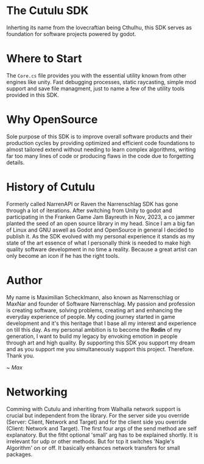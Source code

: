 # The Cutulu SDK
Inherting its name from the lovecraftian being Cthulhu, this SDK serves as foundation for software projects powered by godot.

# Where to Start
The `Core.cs` file provides you with the essential utility known from other engines like unity. Fast debugging processes, static raycasting, simple mod support and save file managment, just to name a few of the utility tools provided in this SDK.

# Why OpenSource
Sole purpose of this SDK is to improve overall software products and their production cycles by providing optimized and efficient code foundations to almost tailored extend without needing to learn complex algorithms, writing far too many lines of code or producing flaws in the code due to forgetting details.

# History of Cutulu
Formerly called NarrenAPI or Raven the Narrenschlag SDK has gone through a lot of iterations. After switching from Unity to godot and participating in the Franken Game Jam Bayreuth in Nov, 2023, a co jammer planted the seed of an open source library in my head. Since I am a big fan of Linux and GNU aswell as Godot and OpenSource in general I decided to publish it. As the SDK evolved with my personal experience it stands as my state of the art essence of what I personally think is needed to make high quality software development in no time a reality. Because a great artist can only become an icon if he has the right tools.

# Author
My name is Maximilian Schecklmann, also known as Narrenschlag or MaxNar and founder of Software Narrenschlag. My passion and profession is creating software, solving problems, creating art and enhancing the everyday experience of people. My coding journey started in game development and it's this heritage that I base all my interest and experience on till this day. As my personal ambition is to become the **Rodin** of my generation, I want to build my legacy by envoking emotion in people through art and high quality. By supporting this SDK you support my dream and as you support me you simultaneously support this project. Therefore. Thank you.

~ *Max*



# Networking
Comming with Cutulu and inheriting from Walhalla network support is crucial but independent from the library. For the server side you override (Server: Client, Network and Target) and for the client side you override (Client: Network and Target). 
The first four args of the send method are self explanatory. But the fitht optional 'small' arg has to be explained shortly. It is irrelevant for udp or other methods. But for tcp it switches 'Nagle's Algorithm' on or off. It basically enhances network transfers for small packages.

